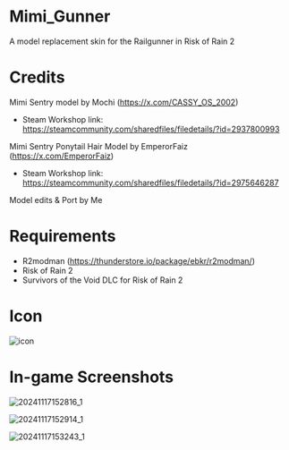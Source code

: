 # Mimi_Gunner
A model replacement skin for the Railgunner in Risk of Rain 2

# Credits
Mimi Sentry model by Mochi (https://x.com/CASSY_OS_2002)
- Steam Workshop link: https://steamcommunity.com/sharedfiles/filedetails/?id=2937800993

Mimi Sentry Ponytail Hair Model by EmperorFaiz (https://x.com/EmperorFaiz)
- Steam Workshop link: https://steamcommunity.com/sharedfiles/filedetails/?id=2975646287

Model edits & Port by Me

# Requirements
- R2modman (https://thunderstore.io/package/ebkr/r2modman/)
- Risk of Rain 2
- Survivors of the Void DLC for Risk of Rain 2

# Icon
![icon](https://github.com/user-attachments/assets/76850d64-966f-4319-a9c2-be71a6dee4dd)


# In-game Screenshots
![20241117152816_1](https://github.com/user-attachments/assets/6b6e554a-4bf0-47a5-8f45-4b5c7ed4c18a)

![20241117152914_1](https://github.com/user-attachments/assets/83e711f6-8254-47a9-b402-0ce0d47f91d3)

![20241117153243_1](https://github.com/user-attachments/assets/cf3ca826-7613-4e50-a4bd-17deb73d7e5e)
